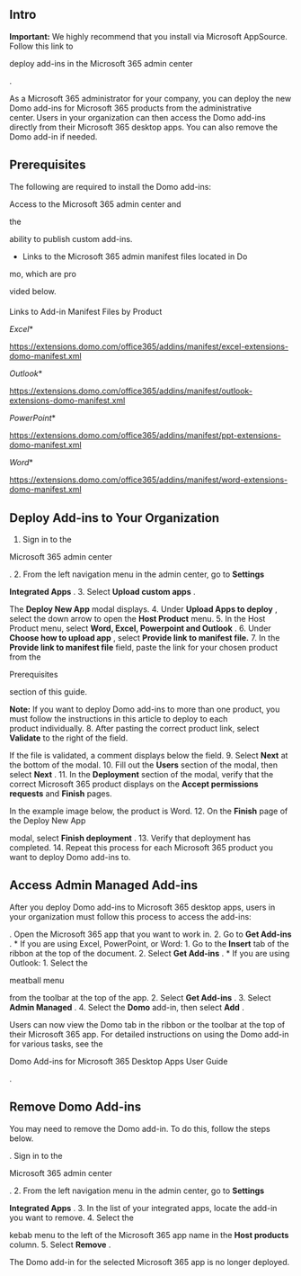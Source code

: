 

Intro
-------


**Important:**
 We highly recommend that you install via Microsoft AppSource. Follow this link to

deploy add-ins in the Microsoft 365 admin center

.

As a Microsoft 365 administrator for your company, you can deploy the new Domo add-ins for Microsoft 365 products from the administrative center. Users in your organization can then access the Domo add-ins directly from their Microsoft 365 desktop apps. You can also remove the Domo add-in if needed.


 Prerequisites
-----------------

The following are required to install the Domo add-ins:

 Access to the Microsoft 365 admin center and

the

ability to publish custom add-ins.
* Links to the Microsoft 365 admin manifest files located in Do

mo, which are pro

vided below.


####
 Links to Add-in Manifest Files by Product

*Excel**

https://extensions.domo.com/office365/addins/manifest/excel-extensions-domo-manifest.xml

*Outlook**

https://extensions.domo.com/office365/addins/manifest/outlook-extensions-domo-manifest.xml

*PowerPoint**

https://extensions.domo.com/office365/addins/manifest/ppt-extensions-domo-manifest.xml

*Word**

https://extensions.domo.com/office365/addins/manifest/word-extensions-domo-manifest.xml

Deploy Add-ins to Your Organization
-------------------------------------


1. Sign in to the

Microsoft 365 admin center

.
2. From the left navigation menu in the admin center, go to
 **Settings**
 >
 **Integrated Apps**
 .
3. Select
 **Upload custom apps**
 .


 The
 **Deploy New App**
 modal displays.
4. Under
 **Upload Apps to deploy**
 , select the down arrow to open the
 **Host Product**
 menu.
5. In the Host Product menu, select
 **Word, Excel, Powerpoint and Outlook**
 .
6. Under
 **Choose how to upload app**
 , select
 **Provide link to manifest file.**
7. In the
 **Provide link to manifest file**
 field, paste the link for your chosen product from the

Prerequisites

section of this guide.


**Note:**
 If you want to deploy Domo add-ins to more than one product, you must follow the instructions in this article to deploy to each product individually.
8. After pasting the correct product link, select
 **Validate**
 to the right of the field.


 If the file is validated, a comment displays below the field.
9. Select
 **Next**
 at the bottom of the modal.
10. Fill out the
 **Users**
 section of the modal, then select
 **Next**
 .
11. In the
 **Deployment**
 section of the modal, verify that the correct Microsoft 365 product displays on the
 **Accept permissions requests**
 and
 **Finish**
 pages.

In the example image below, the product is Word.
12. On the
 **Finish**
 page of the Deploy New App

modal, select
 **Finish deployment**
 .
13. Verify that deployment has completed.
14. Repeat this process for each Microsoft 365 product you want to deploy Domo add-ins to.

Access Admin Managed Add-ins
------------------------------

After you deploy Domo add-ins to Microsoft 365 desktop apps, users in your organization must follow this process to access the add-ins:

. Open the Microsoft 365 app that you want to work in.
2. Go to
 **Get Add-ins**
 .
	* If you are using Excel, PowerPoint, or Word:
	1. Go to the
	 **Insert**
	 tab of the ribbon at the top of the document.
	2. Select
	 **Get Add-ins**
	 .
	* If you are using Outlook:
	1. Select the

 meatball menu

 from the toolbar at the top of the app.
	2. Select
	 **Get Add-ins**
	 .
3. Select
 **Admin Managed**
 .
4. Select the
 **Domo**
 add-in, then select
 **Add**
 .

Users can now view the Domo tab in the ribbon or the toolbar at the top of their Microsoft 365 app. For detailed instructions on using the Domo add-in for various tasks, see the

Domo Add-ins for Microsoft 365 Desktop Apps User Guide

.


 Remove Domo Add-ins
---------------------

You may need to remove the Domo add-in. To do this, follow the steps below.

. Sign in to the

Microsoft 365 admin center

.
2. From the left navigation menu in the admin center, go to
 **Settings**
 >
 **Integrated Apps**
 .
3. In the list of your integrated apps, locate the add-in you want to remove.
4. Select the

kebab menu to the left of the Microsoft 365 app name in the
 **Host products**
 column.
5. Select
 **Remove**
 .

The Domo add-in for the selected Microsoft 365 app is no longer deployed.

